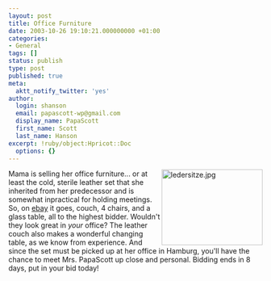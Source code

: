 ```yaml
---
layout: post
title: Office Furniture
date: 2003-10-26 19:10:21.000000000 +01:00
categories:
- General
tags: []
status: publish
type: post
published: true
meta:
  aktt_notify_twitter: 'yes'
author:
  login: shanson
  email: papascott-wp@gmail.com
  display_name: PapaScott
  first_name: Scott
  last_name: Hanson
excerpt: !ruby/object:Hpricot::Doc
  options: {}
---
```

<p><a title="Design Sitzgruppe Leder schwarz + Glastisch !" href="http://cgi.ebay.de/ws/eBayISAPI.dll?ViewItem&item=2355639505"><img alt="ledersitze.jpg" src="http://www.papascott.de/wordpress/wp-content/uploads/2003/10/ledersitze.jpg" width="200" height="150" border="0" align="right" /></a>Mama is selling her office furniture... or at least the cold, sterile leather set that she inherited from her predecessor and is somewhat inpractical for holding meetings. So, on <a title="Design Sitzgruppe Leder schwarz + Glastisch !" href="http://cgi.ebay.de/ws/eBayISAPI.dll?ViewItem&item=2355639505">ebay</a> it goes, couch, 4 chairs, and a glass table, all to the highest bidder. Wouldn't they look great in <em>your</em> office? The leather couch also makes a wonderful changing table, as we know from experience. And since the set must be picked up at her office in Hamburg, you'll have the chance to meet Mrs. PapaScott up close and personal. Bidding ends in 8 days, put in your bid today!</p>
